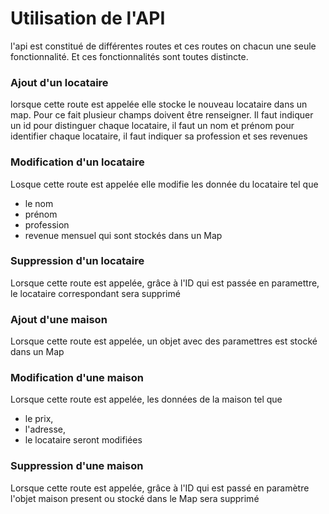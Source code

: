 # Utilisation de l'API
l'api est constitué de différentes routes et ces routes on chacun une seule fonctionnalité. Et ces fonctionnalités sont toutes distincte.

### Ajout d'un locataire
lorsque cette route est appelée elle stocke le nouveau locataire dans un map. Pour ce fait plusieur champs doivent être renseigner. Il faut indiquer un id pour distinguer chaque locataire, il faut un nom et prénom pour identifier chaque locataire, il faut indiquer sa profession et ses revenues
### Modification d'un locataire
Losque cette route est appelée elle modifie les donnée du locataire tel que 
- le nom
- prénom 
- profession
- revenue mensuel
qui sont stockés dans un Map
### Suppression d'un locataire
Lorsque cette route est appelée, grâce à l'ID qui est passée en paramettre, le locataire correspondant sera supprimé
### Ajout d'une maison
Lorsque cette route est appelée, un objet avec des paramettres est stocké dans un Map 
### Modification d'une maison
Lorsque cette route est appelée, les données de la maison tel que 
- le prix, 
- l'adresse, 
- le locataire 
seront modifiées
### Suppression d'une maison
Lorsque cette route est appelée, grâce à l'ID qui est passé en paramètre l'objet maison present ou stocké dans le Map sera supprimé